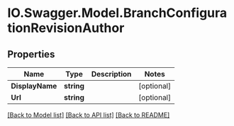 # IO.Swagger.Model.BranchConfigurationRevisionAuthor
## Properties

Name | Type | Description | Notes
------------ | ------------- | ------------- | -------------
**DisplayName** | **string** |  | [optional] 
**Url** | **string** |  | [optional] 

[[Back to Model list]](../README.md#documentation-for-models) [[Back to API list]](../README.md#documentation-for-api-endpoints) [[Back to README]](../README.md)


